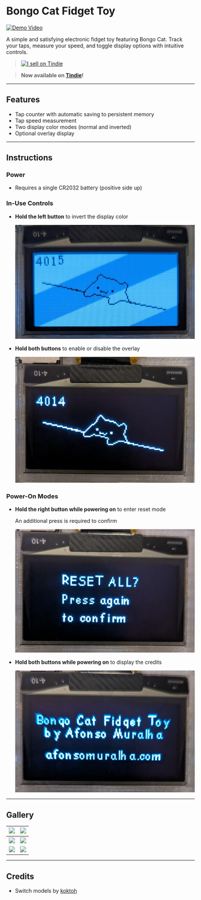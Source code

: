 

# Bongo Cat Fidget Toy

[![Demo Video](https://github.com/afonsus1997/Bongo-Cat-Fidget-Toy/assets/16014923/894b13a7-4666-4984-8a9e-be15893b56c9)](https://github.com/afonsus1997/Bongo-Cat-Fidget-Toy/assets/16014923/894b13a7-4666-4984-8a9e-be15893b56c9)

A simple and satisfying electronic fidget toy featuring Bongo Cat. Track your taps, measure your speed, and toggle display options with intuitive controls.

> <a href="https://www.tindie.com/products/afonsus1997/bongo-cat-fidget-toy/"><img src="https://d2ss6ovg47m0r5.cloudfront.net/badges/tindie-larges.png" alt="I sell on Tindie" width="200" height="104"></a>

> **Now available on [Tindie](https://www.tindie.com/products/afonsus1997/bongo-cat-fidget-toy/)!**

---

## Features

* Tap counter with automatic saving to persistent memory  
* Tap speed measurement  
* Two display color modes (normal and inverted)  
* Optional overlay display  

---

## Instructions

### Power

- Requires a single CR2032 battery (positive side up)

### In-Use Controls

* **Hold the left button** to invert the display color
  
  ![](https://github.com/afonsus1997/Bongo-Cat-Fidget-Toy/blob/main/Media/Photos/PXL_20250726_182516591.MACRO_FOCUS.MP~2.jpg)

* **Hold both buttons** to enable or disable the overlay
  
  ![](https://github.com/afonsus1997/Bongo-Cat-Fidget-Toy/blob/main/Media/Photos/PXL_20250726_182507299.MACRO_FOCUS.jpg)

### Power-On Modes

* **Hold the right button while powering on** to enter reset mode
  
  An additional press is required to confirm
  
  ![](https://github.com/afonsus1997/Bongo-Cat-Fidget-Toy/blob/main/Media/Photos/PXL_20250726_182606367.MACRO_FOCUS.jpg)

* **Hold both buttons while powering on** to display the credits
  
  ![](https://github.com/afonsus1997/Bongo-Cat-Fidget-Toy/blob/main/Media/Photos/PXL_20250726_182619984.MACRO_FOCUS.jpg)

---

## Gallery

| ![](https://github.com/afonsus1997/Bongo-Cat-Fidget-Toy/blob/main/Media/Photos/IMG_3982.jpg?raw=true) | ![](https://github.com/afonsus1997/Bongo-Cat-Fidget-Toy/blob/main/Media/Photos/IMG_3981.jpg?raw=true) |
| ----------------------------------------------------------------------------------------------------- | ----------------------------------------------------------------------------------------------------- |
| ![](https://github.com/afonsus1997/Bongo-Cat-Fidget-Toy/blob/main/Media/Photos/IMG_3995.jpg?raw=true) | ![](https://github.com/afonsus1997/Bongo-Cat-Fidget-Toy/blob/main/Media/Photos/IMG_4014.jpg?raw=true) |
| ![](https://github.com/afonsus1997/Bongo-Cat-Fidget-Toy/blob/main/Media/Photos/IMG_4030.jpg?raw=true) | ![](https://github.com/afonsus1997/Bongo-Cat-Fidget-Toy/blob/main/Media/Photos/IMG_4032.jpg?raw=true) |

---

## Credits

* Switch models by [koktoh](https://github.com/koktoh/keyswitch_model)
